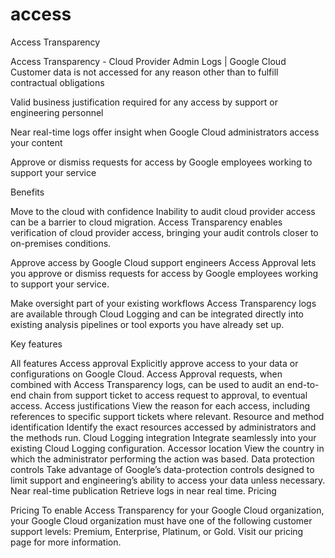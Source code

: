 # access
Access Transparency 

Access Transparency - Cloud Provider Admin Logs  |  Google Cloud
Customer data is not accessed for any reason other than to fulfill contractual obligations

Valid business justification required for any access by support or engineering personnel

Near real-time logs offer insight when Google Cloud administrators access your content

Approve or dismiss requests for access by Google employees working to support your service

Benefits

Move to the cloud with confidence
Inability to audit cloud provider access can be a barrier to cloud migration. Access Transparency enables verification of cloud provider access, bringing your audit controls closer to on-premises conditions.

Approve access by Google Cloud support engineers
Access Approval lets you approve or dismiss requests for access by Google employees working to support your service.

Make oversight part of your existing workflows
Access Transparency logs are available through Cloud Logging and can be integrated directly into existing analysis pipelines or tool exports you have already set up.

Key features

All features
Access approval Explicitly approve access to your data or configurations on Google Cloud. Access Approval requests, when combined with Access Transparency logs, can be used to audit an end-to-end chain from support ticket to access request to approval, to eventual access. Access justifications View the reason for each access, including references to specific support tickets where relevant. Resource and method identification Identify the exact resources accessed by administrators and the methods run. Cloud Logging integration Integrate seamlessly into your existing Cloud Logging configuration. Accessor location View the country in which the administrator performing the action was based. Data protection controls Take advantage of Google’s data-protection controls designed to limit support and engineering’s ability to access your data unless necessary. Near real-time publication Retrieve logs in near real time.
Pricing

Pricing
To enable Access Transparency for your Google Cloud organization, your Google Cloud organization must have one of the following customer support levels: Premium, Enterprise, Platinum, or Gold. Visit our pricing page for more information.

